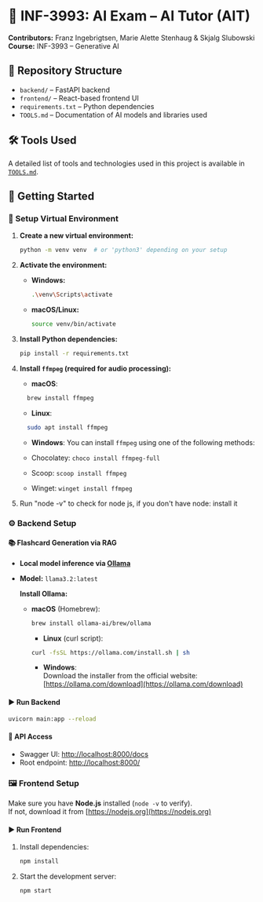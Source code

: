 # 🧠 INF-3993: AI Exam – AI Tutor (AIT)

**Contributors:** Franz Ingebrigtsen, Marie Alette Stenhaug & Skjalg Slubowski  
**Course:** INF-3993 – Generative AI

## 📁 Repository Structure

- `backend/` – FastAPI backend
- `frontend/` – React-based frontend UI
- `requirements.txt` – Python dependencies
- `TOOLS.md` – Documentation of AI models and libraries used

## 🛠️ Tools Used

A detailed list of tools and technologies used in this project is available in [`TOOLS.md`](TOOLS.md).

## 🚀 Getting Started

### 🔧 Setup Virtual Environment

1. **Create a new virtual environment:**

   ```bash
   python -m venv venv  # or 'python3' depending on your setup
   ```

2. **Activate the environment:**

   - **Windows:**

     ```bash
     .\venv\Scripts\activate
     ```

   - **macOS/Linux:**

     ```bash
     source venv/bin/activate
     ```

3. **Install Python dependencies:**

   ```bash
   pip install -r requirements.txt
   ```

4. **Install `ffmpeg` (required for audio processing):**

   - **macOS**:

   ```bash
     brew install ffmpeg
   ```

   - **Linux**:

   ```bash
     sudo apt install ffmpeg
   ```

   - **Windows**: You can install `ffmpeg` using one of the following methods:

   - Chocolatey: `choco install ffmpeg-full`
   - Scoop: `scoop install ffmpeg`
   - Winget: `winget install ffmpeg`

5. Run "node -v" to check for node js, if you don't have node: install it

### ⚙️ Backend Setup

#### 📚 Flashcard Generation via RAG

- **Local model inference via [Ollama](https://ollama.com/)**
- **Model:** `llama3.2:latest`

  **Install Ollama:**

  - **macOS** (Homebrew):

    ```bash
    brew install ollama-ai/brew/ollama
    ```

    - **Linux** (curl script):

    ```bash
    curl -fsSL https://ollama.com/install.sh | sh
    ```

    - **Windows**:  
      Download the installer from the official website:  
      [https://ollama.com/download](https://ollama.com/download)

#### ▶️ Run Backend

```bash
uvicorn main:app --reload
```

#### 📡 API Access

- Swagger UI: [http://localhost:8000/docs](http://localhost:8000/docs)
- Root endpoint: [http://localhost:8000/](http://localhost:8000/)

### 🖼️ Frontend Setup

Make sure you have **Node.js** installed (`node -v` to verify).  
If not, download it from [https://nodejs.org](https://nodejs.org)

#### ▶️ Run Frontend

1. Install dependencies:

   ```bash
   npm install
   ```

2. Start the development server:

   ```bash
   npm start
   ```
